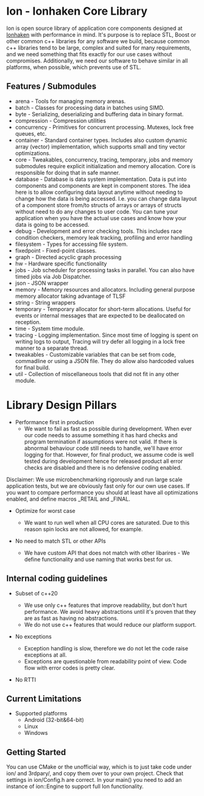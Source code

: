 Ion - Ionhaken Core Library
===========================

Ion is open source library of application core components designed at <a href="https://ionhaken.com">Ionhaken</a> with performance in mind. It's purpose is to replace STL, Boost or other common c++ libraries for any software we build, because common c++ libraries tend to be large, complex and suited for many requirements, and we need something that fits exactly for our use cases without compromises. Additionally, we need our software to behave similar in all platforms, when possible, which prevents use of STL.


Features / Submodules
---------------------

* arena - Tools for managing memory arenas.
* batch - Classes for processing data in batches using SIMD.
* byte - Serializing, deserializing and buffering data in binary format.
* compression - Compression utilities
* concurrency - Primitives for concurrent processing. Mutexes, lock free queues, etc.
* container - Standard container types. Includes also custom dynamic array (vector) implementation, which supports small and tiny vector optimizations.
* core - Tweakables, concurrency, tracing, temporary, jobs and memory submodules require explicit initialization and memory allocation. Core is responsible for doing that in safe manner.  
* database - Database is data system implementation. Data is put into components and components are kept in component stores. The idea here is to allow configuring data layout anytime without needing to change how the data is being accessed. I.e. you can change data layout of a component store from/to structs of arrays or arrays of structs without need to do any changes to user code. You can tune your application when you have the actual use cases and know how your data is going to be accessed.
* debug - Development and error checking tools. This includes race condition checkers, memory leak tracking, profiling and error handling
* filesystem - Types for accessing file system.
* fixedpoint - Fixed-point classes.
* graph - Directed acyclic graph processing
* hw - Hardware specific functionality
* jobs - Job scheduler for processing tasks in parallel. You can also have timed jobs via Job Dispatcher.
* json - JSON wrapper
* memory - Memory resources and allocators. Including general purpose memory allocator taking advantage of TLSF
* string - String wrappers
* temporary - Temporary allocator for short-term allocations. Useful for events or internal messages that are expected to be deallocated on reception.
* time - System time module.
* tracing - Logging implementation. Since most time of logging is spent on writing logs to output, Tracing will try defer all logging in a lock free manner to a separate thread.
* tweakables - Customizable variables that can be set from code, commadline or using a JSON file. They do allow also hardcoded values for final build.
* util - Collection of miscellaneous tools that did not fit in any other module.


# Library Design Pillars

* Performance first in production
  - We want to fail as fast as possible during development. When ever our code needs to assume something it has hard checks and program termination if assumptions were not valid. If there is abnormal behaviour code still needs to handle, we'll have error logging for that. However, for final product, we assume code is well tested during development hence for released product all error checks are disabled and there is no defensive coding enabled.

Disclaimer: We use microbenchmarking rigorously and run large scale application tests, but we are obviously fast only for our own use cases. If you want to compare performance you should at least have all optimizations enabled, and define macros _RETAIL and _FINAL.

* Optimize for worst case
  - We want to run well when all CPU cores are saturated. Due to this reason spin locks are not allowed, for example.

* No need to match STL or other APIs
  - We have custom API that does not match with other libarires - We define functionality and use naming that works best for us. 


Internal coding guidelines
--------------------------

* Subset of c++20
  - We use only c++ features that improve readability, but don't hurt performance. We avoid heavy abstractions until it's proven that they are as fast as having no abstractions.
  - We do not use c++ features that would reduce our platform support.

* No exceptions
  - Exception handling is slow, therefore we do not let the code raise exceptions at all. 
  - Exceptions are questionable from readability point of view. Code flow with error codes is pretty clear.

* No RTTI


Current Limitations
---------------------

* Supported platforms
  - Android (32-bit&64-bit)
  - Linux
  - Windows


Getting Started
---------------

You can use CMake or the unofficial way, which is to just take code under ion/ and 3rdpary/, and copy them over to your own project. Check that settings in ion/Config.h are correct. In your main() you need to add an instance of ion::Engine to support full Ion functionality.
